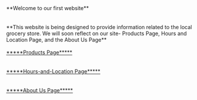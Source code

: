 <!DOCTYPE html>  
<html lang="en">
	<head>
		**Welcome to our first website**  <br> <br> <br>
		**This website is being designed to provide information related to the local grocery store. We will soon reflect on our site- Products Page, Hours and Location Page, and the About Us Page** <br><br>
	</head> 	
	<body>
   		<a href="https://zperov.github.io/Products">*****Products Page*****</a> <br><br><br>
		<a href="https://zperov.github.io/Hours-and-Location">*****Hours-and-Location Page*****</a> <br><br><br>
		<a href="https://zperov.github.io/About-Us/">*****About Us Page*****</a> <br><br><br>
		<b *****Site under Construction***** /b>
	</body>
</html>

